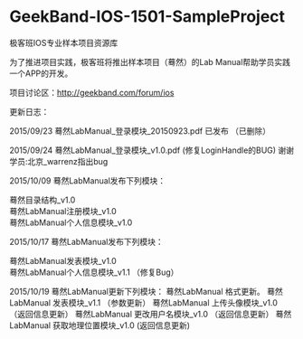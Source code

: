 # GeekBand-IOS-1501-SampleProject
极客班IOS专业样本项目资源库

为了推进项目实践，极客班将推出样本项目（蓦然）的Lab Manual帮助学员实践一个APP的开发。

项目讨论区：http://geekband.com/forum/ios

更新日志：

2015/09/23 蓦然LabManual_登录模块_20150923.pdf 已发布 （已删除）

2015/09/24 蓦然LabManual_登录模块_v1.0.pdf (修复LoginHandle的BUG) 谢谢学员:北京_warrenz指出bug

2015/10/09 蓦然LabManual发布下列模块： 

蓦然目录结构_v1.0   
蓦然LabManual注册模块_v1.0   
蓦然LabManual个人信息模块_v1.0   

2015/10/17 蓦然LabManual发布下列模块： 

蓦然LabManual发表模块_v1.0   
蓦然LabManual个人信息模块_v1.1 （修复Bug）

2015/10/19 蓦然LabManual更新下列模块：
蓦然LabManual 格式更新。
蓦然LabManual 发表模块_v1.1 （参数更新）
蓦然LabManual 上传头像模块_v1.0 （返回信息更新） 
蓦然LabManual 更改用户名模块_v1.0 （返回信息更新）
蓦然LabManual 获取地理位置模块_v1.0 (返回信息更新)